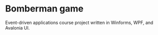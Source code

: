 # Bomberman game
Event-driven applications course project written in Winforms, WPF, and Avalonia UI.

